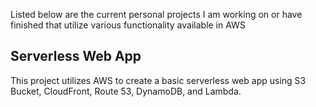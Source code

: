 Listed below are the current personal projects I am working on or have finished that utilize various functionality available in AWS

## Serverless Web App
This project utilizes AWS to create a basic serverless web app using S3 Bucket, CloudFront, Route 53, DynamoDB, and Lambda.
